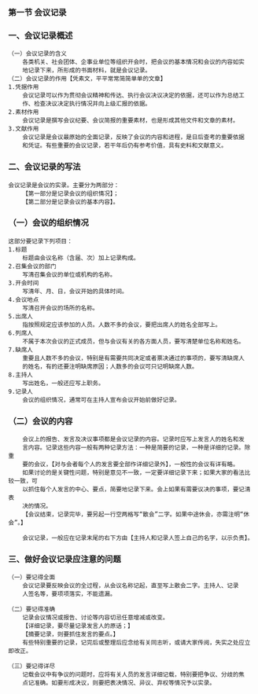 ### 第一节 会议记录
### 一、会议记录概述
    （一）会议记录的含义
        各类机关、社会团体、企事业单位等组织开会时，把会议的基本情况和会议的内容如实
        地记录下来，所形成的书面材料，就是会议记录。
    （二）会议记录的作用【凭素文，平平常常简简单单的文章】
    1.凭据作用
        会议记录可以作为贯彻会议精神和传达、执行会议决议决定的依据，还可以作为总结工
        作、检查决议决定执行情况并向上级汇报的依据。
    2.素材作用
        会议记录是撰写会议纪要、会议简报的重要素材，也是形成其他文件和文章的素材。
    3.文献作用
        会议记录是会议最原始的全面记录，反映了会议的内容和进程，是日后查考的重要依据
        和凭证。有些重要的会议记录，若干年后仍有参考价值，具有史料和文献意义。
        
### 二、会议记录的写法
    会议记录是会议的实录。主要分为两部分：
        【第一部分是记录会议的组织情况】；
        【第二部分是记录会议的基本内容】。
        
### （一）会议的组织情况
    这部分要记录下列项目：
    1.标题
        标题由会议名称（含届、次）加上记录构成。
    2.召集会议的部门
        写清召集会议的单位或机构的名称。
    3.开会时间
        写清年、月、日，会议开始的具体时间。
    4.会议地点
        写清召开会议的场所的名称。
    5.出席人
        指按照规定应该参加的人员。人数不多的会议，要把出席人的姓名全部写上。
    6.列席人
        不属于本次会议的正式成员，但与会议有关的各方面人员，要写清楚单位名称和姓名。
    7.缺席人
        重要且人数不多的会议，特别是有需要共同决定或者票决通过的事项的，要写清缺席人
        的姓名，有的还要注明缺席原因；人数多的会议可只记明缺席人数。
    8.主持人
        写出姓名，一般还应写上职务。
    9.记录人
        会议的组织情况，通常可在主持人宣布会议开始前做好记录。
        
### （二）会议的内容
        会议上的报告、发言及决议事项都是会议记录的内容。记录时应写上发言人的姓名和发
        言内容。记录这些内容一般有两种记录方法：一种是简要的记录，一种是详细的记录。除重
        要的会议，【对与会者每个人的发言要全部作详细记录外】，一般性的会议有详有略。
        如果讨论的是关键性问题，特别是意见不一致，一定要详细记录下来；如果大家的看法比较一致，可
        以抓住每个人发言的中心、要点，简要地记录下来。会上如果有需要议决的事项，要记清表
        决的情况。
        【会议结束，记录完毕，要另起一行空两格写“散会”二字。如果中途休会，亦需注明“休会”。】
        
        会议记录，一般应在记录末尾的右下方由【主持人和记录人签上自己的名字，以示负责】。
    
### 三、做好会议记录应注意的问题
    （一）要记得全面
        会议记录要反映会议的全过程，从会议名称记起，直至写上散会二字。主持人、记录
        人签名等，要项项落实，不能遗漏。
        
    （二）要记得准确
        记录会议情况或报告、讨论等内容切忌任意增减或改变。
        【详细记录，要尽量记录发言人的原话；】
        【摘要记录，则要抓住发言的要点。】
        有些特别重要的记录，记完后或整理后应念给有关同志听，或请大家传阅，失实之处应立即改正。
        
    （三）要记得详尽
        记载会议中有争议的问题时，应将有关人员的发言详细记载，特别要把争议、分歧的焦
        点记准确。如要形成决议，则要把表决情况、异议、弃权等情况予以实录。
